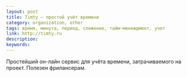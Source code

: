 ```yaml
---
layout: post
title: Timty — простой учёт времени
category: organization, other
tags: время, минута, период, слежение, тайм-менеждмент, учет
link: http://timty.ru
description:
keywords:
---
```


<p>Простейший он-лайн сервис для учёта времени, затрачиваемого на проект. Полезен фрилансерам.</p>
